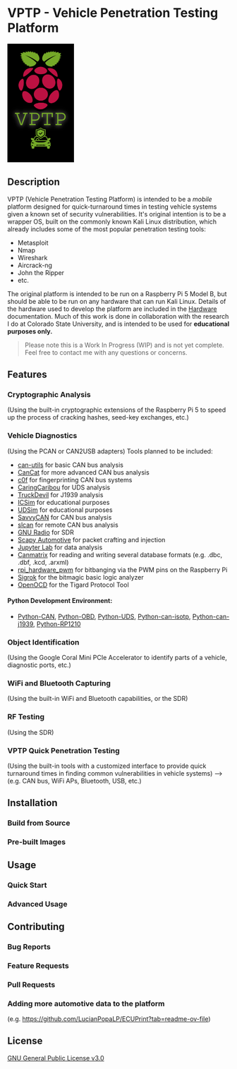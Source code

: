 # VPTP - Vehicle Penetration Testing Platform

<img src="./imgs/vptp-logo.png" alt="VPTP Logo" width="30%" style="max-width:200px; height:auto;">


## Description
VPTP (Vehicle Penetration Testing Platform) is intended to be a *mobile* platform designed for quick-turnaround times in testing vehicle systems given a known set of security vulnerabilities. It's original intention is to be a wrapper OS, built on the commonly known Kali Linux distribution, which already includes some of the most popular penetration testing tools:

- Metasploit
- Nmap
- Wireshark
- Aircrack-ng
- John the Ripper
- etc.

The original platform is intended to be run on a Raspberry Pi 5 Model B, but should be able to be run on any hardware that can run Kali Linux. Details of the hardware used to develop the platform are included in the [Hardware](./hardware/hardware.md) documentation. Much of this work is done in collaboration with the research I do at Colorado State University, and is intended to be used for **educational purposes only.**

> Please note this is a Work In Progress (WIP) and is not yet complete. Feel free to contact me with any questions or concerns.

## Features

### Cryptographic Analysis

(Using the built-in cryptographic extensions of the Raspberry Pi 5 to speed up the process of cracking hashes, seed-key exchanges, etc.)

### Vehicle Diagnostics 

(Using the PCAN or CAN2USB adapters)
Tools planned to be included:
- [can-utils](https://github.com/linux-can/can-utils) for basic CAN bus analysis
- [CanCat](https://github.com/atlas0fd00m/CanCat) for more advanced CAN bus analysis
- [c0f](https://github.com/zombieCraig/c0f) for fingerprinting CAN bus systems
- [CaringCaribou](https://github.com/CaringCaribou/caringcaribou) for UDS analysis
- [TruckDevil](https://github.com/LittleBlondeDevil/TruckDevil) for J1939 analysis
- [ICSim](https://github.com/zombieCraig/ICSim) for educational purposes
- [UDSim](https://github.com/zombieCraig/UDSim) for educational purposes
- [SavvyCAN](https://www.savvycan.com/) for CAN bus analysis
- [slcan](https://github.com/tixiv/lib-slcan) for remote CAN bus analysis
- [GNU Radio](https://www.gnuradio.org/) for SDR
- [Scapy Automotive](https://scapy.readthedocs.io/en/latest/installation.html) for packet crafting and injection
- [Jupyter Lab](https://jupyter.org/) for data analysis
- [Canmatrix](https://github.com/ebroecker/canmatrix) for reading and writing several database formats (e.g. .dbc, .dbf, .kcd, .arxml)
- [rpi_hardware_pwm](https://github.com/Pioreactor/rpi_hardware_pwm) for bitbanging via the PWM pins on the Raspberry Pi
- [Sigrok](https://sigrok.org/wiki/Main_Page) for the bitmagic basic logic analyzer
- [OpenOCD](https://openocd.org/) for the Tigard Protocol Tool

#### Python Development Environment:
- [Python-CAN](https://pypi.org/project/python-can/), [Python-OBD](https://python-obd.readthedocs.io/en/latest/), [Python-UDS](https://python-uds.readthedocs.io/en/latest/installation.html), [Python-can-isotp](https://github.com/pylessard/python-can-isotp), [Python-can-j1939](https://github.com/juergenH87/python-can-j1939), [Python-RP1210](https://pypi.org/project/RP1210/)

### Object Identification

(Using the Google Coral Mini PCIe Accelerator to identify parts of a vehicle, diagnostic ports, etc.)

### WiFi and Bluetooth Capturing

(Using the built-in WiFi and Bluetooth capabilities, or the SDR)

### RF Testing

(Using the SDR)

### VPTP Quick Penetration Testing

(Using the built-in tools with a customized interface to provide quick turnaround times in finding common vulnerabilities in vehicle systems) --> (e.g. CAN bus, WiFi APs, Bluetooth, USB, etc.)

## Installation

### Build from Source

### Pre-built Images

## Usage

### Quick Start

### Advanced Usage

## Contributing

### Bug Reports

### Feature Requests

### Pull Requests

### Adding more automotive data to the platform

(e.g. https://github.com/LucianPopaLP/ECUPrint?tab=readme-ov-file)

## License
[GNU General Public License v3.0](./LICENSE)
